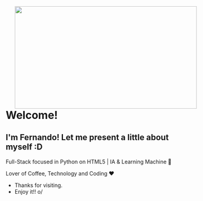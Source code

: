<img align="right" width="480" height="270" src="https://media.giphy.com/media/lrzcQz57rg48CDfg4h/giphy.gif">

# Welcome!
## I'm Fernando! Let me present a little about myself :D

Full-Stack focused in Python on HTML5 | IA & Learning Machine :robot:

Lover of Coffee, Technology and Coding :heart:

- Thanks for visiting. 
- Enjoy it!! o/
